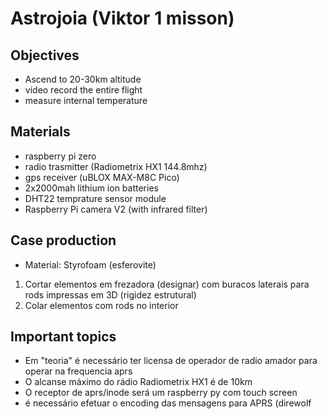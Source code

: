 # Astrojoia (Viktor 1 misson)

## Objectives

* Ascend to 20-30km altitude
* video record the entire flight
* measure internal temperature

## Materials

* raspberry pi zero
* radio trasmitter (Radiometrix HX1 144.8mhz)
* gps receiver (uBLOX MAX-M8C Pico)
* 2x2000mah lithium ion batteries
* DHT22 temprature sensor module
* Raspberry Pi camera V2 (with infrared filter)

## Case production

* Material: Styrofoam (esferovite)

1. Cortar elementos em frezadora (designar) com buracos laterais para rods impressas em 3D (rigidez estrutural)
2. Colar elementos com rods no interior

## Important topics

* Em "teoria" é necessário ter licensa de operador de radio amador para operar na frequencia aprs
* O alcanse máximo do rádio Radiometrix HX1 é de 10km
* O receptor de aprs/inode será um raspberry py com touch screen
* é necessário efetuar o encoding das mensagens para APRS (direwolf
